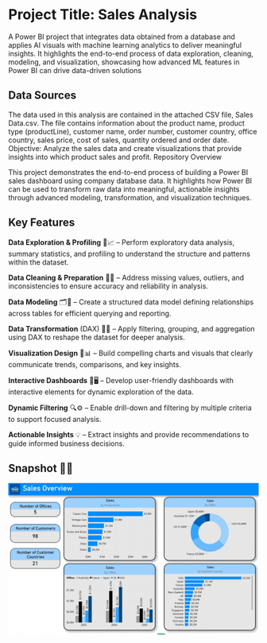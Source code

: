 # Project Title: Sales Analysis
A Power BI project that integrates data obtained from a database and applies AI visuals with machine learning analytics to deliver meaningful insights. It highlights the end-to-end process of data exploration, cleaning, modeling, and visualization, showcasing how advanced ML features in Power BI can drive data-driven solutions
## Data Sources
The data used in this analysis are contained in the attached CSV file, Sales Data.csv. The file contains information about the product name, product type (productLine), customer name, order number, customer country, office country, sales price, cost of sales, quantity ordered and order date.
Objective: Analyze the sales data and create visualizations that provide insights into which product sales and profit.
Repository Overview

This project demonstrates the end-to-end process of building a Power BI sales dashboard using company database data. It highlights how Power BI can be used to transform raw data into meaningful, actionable insights through advanced modeling, transformation, and visualization techniques.

## Key Features

**Data Exploration & Profiling** 🔎📈 – Perform exploratory data analysis, summary statistics, and profiling to understand the structure and patterns within the dataset.

**Data Cleaning & Preparation** 🧹🔧 – Address missing values, outliers, and inconsistencies to ensure accuracy and reliability in analysis.

**Data Modeling** 🗂️🔗 – Create a structured data model defining relationships across tables for efficient querying and reporting.

**Data Transformation** (DAX) 🔄🔀 – Apply filtering, grouping, and aggregation using DAX to reshape the dataset for deeper analysis.

**Visualization Design** 🎨📊 – Build compelling charts and visuals that clearly communicate trends, comparisons, and key insights.

**Interactive Dashboards** 📲🖥️ – Develop user-friendly dashboards with interactive elements for dynamic exploration of the data.

**Dynamic Filtering** 🔍⚙️ – Enable drill-down and filtering by multiple criteria to support focused analysis.

**Actionable Insights** 💡 – Extract insights and provide recommendations to guide informed business decisions.

## Snapshot 📸📸
![Power BI](https://github.com/HODMartins/Power-Bi-Dashboard/blob/561c8144b7a1f2c3282f91fd8d0e92ddb0eb88d1/images.gif)

